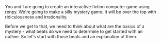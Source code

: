 ##

You and I are going to create an interactive fiction computer game using renpy. We're going to make a silly mystery game. It will be over the top with ridiculousness and irrationality.

Before we get to that, we need to think about what are the basics of a mystery - what beats do we need to determine to get started with an outline. So let's start with those beats and an explanation of them.

## 
